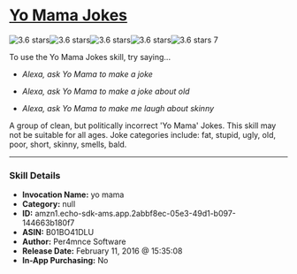 # [Yo Mama Jokes](http://alexa.amazon.com/#skills/amzn1.echo-sdk-ams.app.2abbf8ec-05e3-49d1-b097-144663b180f7)
![3.6 stars](../../images/ic_star_black_18dp_1x.png)![3.6 stars](../../images/ic_star_black_18dp_1x.png)![3.6 stars](../../images/ic_star_black_18dp_1x.png)![3.6 stars](../../images/ic_star_half_black_18dp_1x.png)![3.6 stars](../../images/ic_star_border_black_18dp_1x.png) 7

To use the Yo Mama Jokes skill, try saying...

* *Alexa, ask Yo Mama to make a joke*

* *Alexa, ask Yo Mama to make a joke about old*

* *Alexa, ask Yo Mama to make me laugh about skinny*

A group of clean, but politically incorrect 'Yo Mama' Jokes.  This skill may not be suitable for all ages.  Joke categories include: fat, stupid, ugly, old, poor, short, skinny, smells, bald.

***

### Skill Details

* **Invocation Name:** yo mama
* **Category:** null
* **ID:** amzn1.echo-sdk-ams.app.2abbf8ec-05e3-49d1-b097-144663b180f7
* **ASIN:** B01BO41DLU
* **Author:** Per4mnce Software
* **Release Date:** February 11, 2016 @ 15:35:08
* **In-App Purchasing:** No
